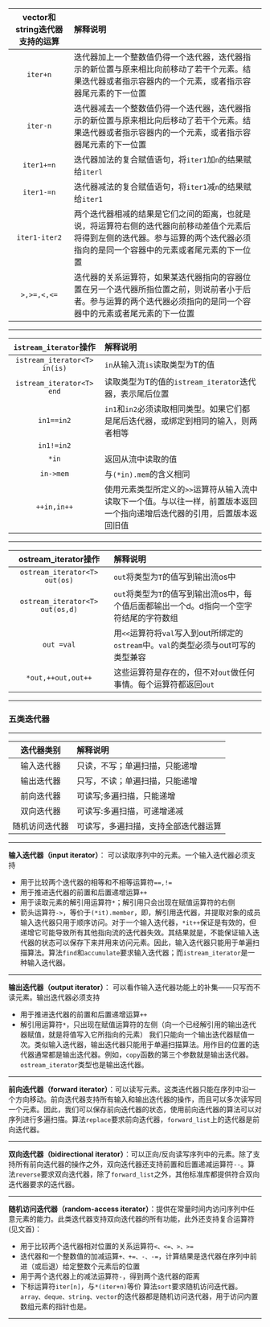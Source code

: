 vector和string迭代器支持的运算|解释说明
|:-:|:-|
`iter+n`| 迭代器加上一个整数值仍得一个迭代器，迭代器指示的新位置与原来相比向前移动了若干个元素。结果迭代器或者指示容器内的一个元素，或者指示容器尾元素的下一位置
`iter-n`| 迭代器减去一个整数值仍得一个迭代器，迭代器指示的新位置与原来相比向后移动了若干个元素。结果迭代器或者指示容器内的一个元素，或者指示容器尾元素的下一位置
`iter1+=n`| 迭代器加法的复合赋值语句，将`iter1`加`n`的结果赋给`iterl`
`iter1-=n`| 迭代器减法的复合赋值语句，将`iter1`减`n`的结果赋给`iter1`
`iter1-iter2`| 两个迭代器相减的结果是它们之间的距离，也就是说，将运算符右侧的迭代器向前移动差值个元素后将得到左侧的迭代器。参与运算的两个迭代器必须指向的是同一个容器中的元素或者尾元素的下一位置
`>,>=,<,<=`|迭代器的关系运算符，如果某迭代器指向的容器位置在另一个迭代器所指位置之前，则说前者小于后者。参与运算的两个迭代器必须指向的是同一个容器中的元素或者尾元素的下一位置
---
`istream_iterator`操作|解释说明
|:-:|:-|
`istream_iterator<T> in(is)`|`in`从输入流`is`读取类型为T的值 
`istream_iterator<T> end` |读取类型为T的值的`istream_iterator`迭代器，表示尾后位置
`in1==in2`| `in1`和`in2`必须读取相同类型。如果它们都是尾后迭代器，或绑定到相同的输入，则两者相等 
`in1!=in2`|
`*in`|返回从流中读取的值
`in->mem` |与`(*in).mem`的含义相同 
`++in,in++`| 使用元素类型所定义的`>>`运算符从输入流中读取下一个值。与以往一样，前置版本返回一个指向递增后迭代器的引用，后置版本返回旧值

---
ostream_iterator操作|解释说明
|:-:|:-|
`ostream_iterator<T> out(os)`| `out`将类型为`T`的值写到输出流os中 
`ostream_iterator<T> out(os,d)`| `out`将类型为`T`的值写到输出流os中，每个值后面都输出一个d。d指向一个空字符结尾的字符数组
`out =val` |用`<<`运算符将`val`写入到out所绑定的`ostream`中。`val`的类型必须与out可写的类型兼容
`*out,++out,out++`|这些运算符是存在的，但不对`out`做任何事情。每个运算符都返回`out`
---

### 五类迭代器
---
迭代器类别|解释说明
|:-:|:-|
  输入迭代器|只读，不写；单遍扫描，只能递增
  输出迭代器|只写，不读；单遍扫描，只能递增
  前向迭代器|可读写;多遍扫描，只能递增
  双向迭代器|可读写:多遍扫描，可递增递减
  随机访问迭代器|可读写，多遍扫描，支持全部迭代器运算
  ---
**输入迭代器（input iterator）**：
可以读取序列中的元素。一个输入迭代器必须支持
- 用于比较两个迭代器的相等和不相等运算符`==,!=`
- 用于推进迭代器的前置和后置递增运算`++`
- 用于读取元素的解引用运算符`*`；解引用只会出现在赋值运算符的右侧
- 箭头运算符`->`，等价于`(*it).member`，即，解引用迭代器，并提取对象的成员
输入迭代器只用于顺序访问。对于一个输入迭代器，`*it++`保证是有效的，但递增它可能导致所有其他指向流的迭代器失效。其结果就是，不能保证输入迭代器的状态可以保存下来并用来访问元素。因此，输入迭代器只能用于单遍扫描算法。算法`find`和`accumulate`要求输入迭代器；而`istream_iterator`是一种输入迭代器。
---
**输出迭代器（output iterator）**：
可以看作输入迭代器功能上的补集——只写而不读元素。输出迭代器必须支持
- 用于推进迭代器的前置和后置递增运算`++`
- 解引用运算符`*`，只出现在赋值运算符的左侧（向一个已经解引用的输出迭代器赋值，就是将值写入它所指向的元素）
我们只能向一个输出迭代器赋值一次。类似输入迭代器，输出迭代器只能用于单遍扫描算法。用作目的位置的迭代器通常都是输出迭代器。例如，`copy`函数的第三个参数就是输出迭代器。`ostream_iterator`类型也是输出迭代器。
---
**前向迭代器（forward iterator）**：可以读写元素。这类迭代器只能在序列中沿一个方向移动。前向迭代器支持所有输入和输出迭代器的操作，而且可以多次读写同一个元素。因此，我们可以保存前向迭代器的状态，使用前向迭代器的算法可以对序列进行多遍扫描。算法`replace`要求前向迭代器，`forward_list`上的迭代器是前向迭代器。

---
**双向迭代器（bidirectional iterator）**：可以正向/反向读写序列中的元素。除了支持所有前向迭代器的操作之外，双向迭代器还支持前置和后置递减运算符`--`。算法`reverse`要求双向迭代器，除了`forward_list`之外，其他标准库都提供符合双向迭代器要求的迭代器。

---

**随机访问迭代器（random-access iterator）**：提供在常量时间内访问序列中任意元素的能力。此类迭代器支持双向迭代器的所有功能，此外还支持复合运算符(见文首)：
- 用于比较两个迭代器相对位置的关系运算符`<、<=、>、>=`
- 迭代器和一个整数值的加减运算`+、+=、-、-=`，计算结果是迭代器在序列中前进（或后退）给定整数个元素后的位置
- 用于两个迭代器上的减法运算符`-`，得到两个迭代器的距离
- 下标运算符`iter[n]`，与`*(iter+n)`等价
算法`sort`要求随机访问迭代器。`array、deque、string、vector`的迭代器都是随机访问迭代器，用于访问内置数组元素的指针也是。

---
